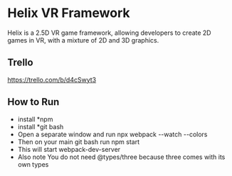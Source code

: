 # Helix VR Framework
Helix is a 2.5D VR game framework, allowing developers to create 2D games in VR, with a mixture of 2D and 3D graphics.

## Trello
https://trello.com/b/d4cSwyt3

## How to Run
* install *npm
* install *git bash
* Open a separate window and run npx webpack --watch --colors
* Then on your main git bash run npm start
* This will start webpack-dev-server
* Also note You do not need @types/three because three comes with its own types

